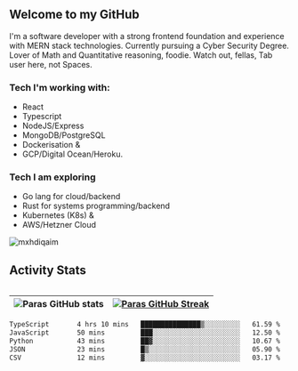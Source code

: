 ## Welcome to my GitHub

I'm a software developer with a strong frontend foundation and experience with MERN stack technologies. Currently pursuing a Cyber Security Degree. Lover of Math and Quantitative reasoning, foodie. Watch out, fellas, Tab user here, not Spaces.

### Tech I'm working with:

- React
- Typescript
- NodeJS/Express
- MongoDB/PostgreSQL
- Dockerisation &
- GCP/Digital Ocean/Heroku.

### Tech I am exploring

- Go lang for cloud/backend
- Rust for systems programming/backend
- Kubernetes (K8s) &
- AWS/Hetzner Cloud

![mxhdiqaim](https://komarev.com/ghpvc/?username=mxhdiqaim&label=Profile%20views&color=0e75b6&style=flat)

## Activity Stats
<!--- -- Activity Graph ------------------------------------------------------------------------------------------------------------------------------------ -->

<img alt="" src="https://github-readme-activity-graph.vercel.app/graph?username=mxhdiqaim&bg_color=161b22&color=ffffff&line=d5d5d5&point=a76c6c&area=true&hide_border=true&hide_title=true" />


<!--- -- GitHub Stats ------------------------------------------------------------------------------------------------------------------------------------ -->
| ![Paras GitHub stats](https://github-readme-stats.vercel.app/api?username=mxhdiqaim&show_icons=true&theme=dracula) | [![Paras GitHub Streak](https://streak-stats.demolab.com/?user=mxhdiqaim&show_icons=true&theme=dracula)](https://git.io/streak-stats) |
|--------------------------------------------------------------------------------------------------------------------|---------------------------------------------------------------------------------------------------------------------------------------|

 <!--START_SECTION:waka-->

```txt
TypeScript       4 hrs 10 mins   ███████████████▒░░░░░░░░░   61.59 %
JavaScript       50 mins         ███░░░░░░░░░░░░░░░░░░░░░░   12.50 %
Python           43 mins         ██▓░░░░░░░░░░░░░░░░░░░░░░   10.67 %
JSON             23 mins         █▒░░░░░░░░░░░░░░░░░░░░░░░   05.90 %
CSV              12 mins         ▓░░░░░░░░░░░░░░░░░░░░░░░░   03.17 %
```

<!--END_SECTION:waka-->
